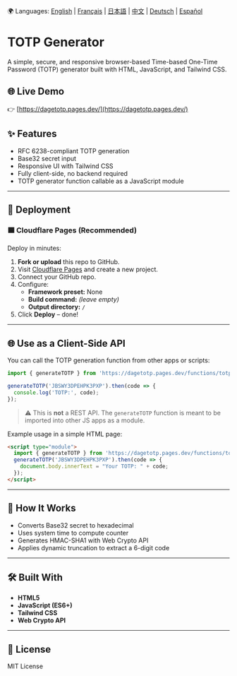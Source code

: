 🌍 Languages: [English](README.md) | [Français](README.fr.md) | [日本語](README.ja.md) | [中文](README.zh.md) | [Deutsch](README.de.md) | [Español](README.es.md)

# TOTP Generator

A simple, secure, and responsive browser-based Time-based One-Time Password (TOTP) generator built with HTML, JavaScript, and Tailwind CSS.

## 🌐 Live Demo

👉 [https://dagetotp.pages.dev/](https://dagetotp.pages.dev/)

## ✨ Features

- RFC 6238-compliant TOTP generation
- Base32 secret input
- Responsive UI with Tailwind CSS
- Fully client-side, no backend required
- TOTP generator function callable as a JavaScript module

---

## 🚀 Deployment

### 🟦 Cloudflare Pages (Recommended)

Deploy in minutes:

1. **Fork or upload** this repo to GitHub.
2. Visit [Cloudflare Pages](https://pages.cloudflare.com/) and create a new project.
3. Connect your GitHub repo.
4. Configure:
   - **Framework preset:** None  
   - **Build command:** _(leave empty)_  
   - **Output directory:** `/`
5. Click **Deploy** – done!

---

## 🌐 Use as a Client-Side API

You can call the TOTP generation function from other apps or scripts:

```js
import { generateTOTP } from 'https://dagetotp.pages.dev/functions/totpapi.js';

generateTOTP('JBSWY3DPEHPK3PXP').then(code => {
  console.log('TOTP:', code);
});
```

> ⚠️ This is **not** a REST API. The `generateTOTP` function is meant to be imported into other JS apps as a module.

Example usage in a simple HTML page:

```html
<script type="module">
  import { generateTOTP } from 'https://dagetotp.pages.dev/functions/totpapi.js';
  generateTOTP('JBSWY3DPEHPK3PXP').then(code => {
    document.body.innerText = "Your TOTP: " + code;
  });
</script>
```

---


## 🔐 How It Works

- Converts Base32 secret to hexadecimal
- Uses system time to compute counter
- Generates HMAC-SHA1 with Web Crypto API
- Applies dynamic truncation to extract a 6-digit code

---

## 🛠 Built With

- **HTML5**
- **JavaScript (ES6+)**
- **Tailwind CSS**
- **Web Crypto API**

---

## 📜 License

MIT License
